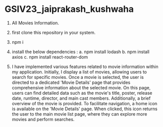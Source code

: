 # GSIV23_jaiprakash_kushwaha
1. All Movies Information.
   
2.  first clone this repository in your system.
   
3. npm i
 
4. install the below dependencies :
  a. npm install lodash
  b. npm install axios
  c. npm install react-router-dom

5. I have implemented various features related to movie information within my application. Initially, I display a list of movies, allowing users to search for specific movies. Once a movie is selected, the user is directed to a dedicated 'Movie Details' page that provides comprehensive information about the selected movie. On this page, users can find detailed data such as the movie's title, poster, release date, runtime, director, and main cast members. Additionally, a brief overview of the movie is provided. To facilitate navigation, a home icon is available on the 'Movie Details' page. When clicked, this icon returns the user to the main movie list page, where they can explore more movies and perform searches.

